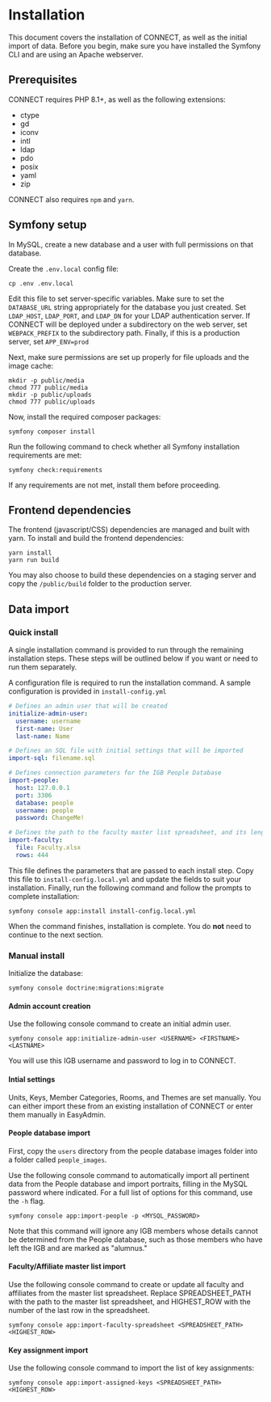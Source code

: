 # Installation

This document covers the installation of CONNECT, as well as the initial import of data. Before you begin, make sure you
have installed the Symfony CLI and are using an Apache webserver.

## Prerequisites

CONNECT requires PHP 8.1+, as well as the following extensions:

- ctype
- gd
- iconv
- intl
- ldap
- pdo
- posix
- yaml
- zip

CONNECT also requires `npm` and `yarn`.

## Symfony setup

In MySQL, create a new database and a user with full permissions on that database.

Create the `.env.local` config file:

```shell
cp .env .env.local
```

Edit this file to set server-specific variables. Make sure to set the `DATABASE_URL` string appropriately for the
database you just created. Set `LDAP_HOST`, `LDAP_PORT`, and `LDAP_DN` for your LDAP authentication server. If CONNECT
will be deployed under a subdirectory on the web server, set `WEBPACK_PREFIX` to the subdirectory path. Finally, if this
is a production server, set `APP_ENV=prod`

Next, make sure permissions are set up properly for file uploads and the image cache:

```shell
mkdir -p public/media
chmod 777 public/media
mkdir -p public/uploads
chmod 777 public/uploads
```

Now, install the required composer packages:

```shell
symfony composer install
```

Run the following command to check whether all Symfony installation requirements are met:

```shell
symfony check:requirements
```

If any requirements are not met, install them before proceeding.

## Frontend dependencies

The frontend (javascript/CSS) dependencies are managed and built with yarn. To install and build the frontend
dependencies:

```shell
yarn install
yarn run build
```

You may also choose to build these dependencies on a staging server and copy the `/public/build` folder to the
production server.

## Data import

### Quick install

A single installation command is provided to run through the remaining installation steps. These steps will be outlined
below if you want or need to run them separately.

A configuration file is required to run the installation command. A sample configuration is provided
in `install-config.yml`

```yaml
# Defines an admin user that will be created
initialize-admin-user:
  username: username
  first-name: User
  last-name: Name

# Defines an SQL file with initial settings that will be imported
import-sql: filename.sql

# Defines connection parameters for the IGB People Database
import-people:
  host: 127.0.0.1
  port: 3306
  database: people
  username: people
  password: ChangeMe!

# Defines the path to the faculty master list spreadsheet, and its length
import-faculty:
  file: Faculty.xlsx
  rows: 444
```

This file defines the parameters that are passed to each install step. Copy this file to `install-config.local.yml` and
update the fields to suit your installation. Finally, run the following command and follow the prompts to complete installation:

```shell
symfony console app:install install-config.local.yml
```

When the command finishes, installation is complete. You do **not** need to continue to the next section.

### Manual install

Initialize the database:

```shell
symfony console doctrine:migrations:migrate
```

#### Admin account creation

Use the following console command to create an initial admin user.

```shell
symfony console app:initialize-admin-user <USERNAME> <FIRSTNAME> <LASTNAME>
```

You will use this IGB username and password to log in to CONNECT.

#### Intial settings

Units, Keys, Member Categories, Rooms, and Themes are set manually. You can either import these from an existing
installation of CONNECT or enter them manually in EasyAdmin.

#### People database import

First, copy the `users` directory from the people database images folder into a folder called `people_images`.

Use the following console command to automatically import all pertinent data from the People database and import
portraits, filling in the MySQL password where indicated. For a full list of options for this command, use the `-h`
flag.

```shell
symfony console app:import-people -p <MYSQL_PASSWORD>
```

Note that this command will ignore any IGB members whose details cannot be determined from the People database, such as
those members who have left the IGB and are marked as "alumnus."

#### Faculty/Affiliate master list import

Use the following console command to create or update all faculty and affiliates from the master list spreadsheet.
Replace SPREADSHEET_PATH with the path to the master list spreadsheet, and HIGHEST_ROW with the number of the last row
in the spreadsheet.

```shell
symfony console app:import-faculty-spreadsheet <SPREADSHEET_PATH> <HIGHEST_ROW>
```

#### Key assignment import

Use the following console command to import the list of key assignments:

```shell
symfony console app:import-assigned-keys <SPREADSHEET_PATH> <HIGHEST_ROW>
```